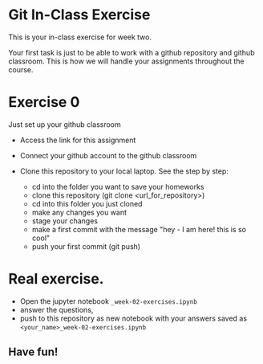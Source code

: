 # Git In-Class Exercise

This is your in-class exercise for week two. 

Your first task is just to be able to work with a github repository and github classroom. This is how we will handle your assignments throughout the course.

# Exercise 0

Just set up your github classroom

- Access the link for this assignment

- Connect your github account to the github classroom

- Clone this repository to your local laptop. See the step by step:

    - cd into the folder you want to save your homeworks
    - clone this repository (git clone <url_for_repository>)
    - cd into this folder you just cloned
    - make any changes you want
    - stage your changes
    - make a first commit with the message "hey - I am here! this is so cool"
    - push your first commit (git push)

# Real exercise. 

- Open the jupyter notebook `_week-02-exercises.ipynb`
- answer the questions,
- push to this repository as new notebook with your answers saved as `<your_name>_week-02-exercises.ipynb`


## Have fun!


